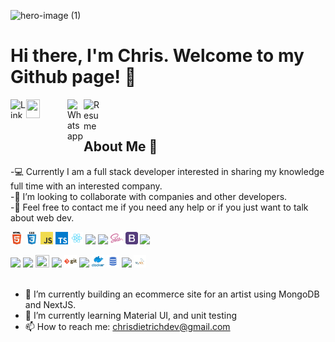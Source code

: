 




![hero-image (1)](https://github.com/ChrisDietrich405/ChrisDietrich405/assets/70533870/ad667783-57f1-4ef6-b2fc-f0dd00e5858c)

# Hi there, I'm Chris. Welcome to my Github page! 👋

<a href="https://www.linkedin.com/in/chris-dietrich-frontend-developer/">
  <img align="left" alt="Linkedin" width="25px" height="30px" marginRight="10px" src="https://img.icons8.com/color/48/null/linkedin-circled--v1.png" />
</a>

<a href="mailto:chrisdietrichdev@gmail.com">
  <img align="left" alt="" width="22px" height="30px" style="padding-right: 44px" src="https://img.icons8.com/color/48/000000/gmail--v1.png" />
</a>
<a target="_blank" href="https://api.whatsapp.com/send?phone=12408144208">
  <img align="left" alt="Whatsapp" width="26px" style="padding-bottom: 30px;" src="https://img.icons8.com/3d-fluency/48/null/whatsapp.png" />
</a>



<a target="_blank" href="https://drive.google.com/file/d/1PIB5s1X9stAwB5GSnpLyOMdFELjojkLo/view">
  <img align="left" alt="Resume" width="28px" src="https://bonuscursos.com/wp-content/uploads/2019/03/resume-icon-png-resume-flat-icon-png-resume-icon-png-free-curriculum-vitae-icon-png-resume-button-icon-png-resume-icon-png-resume-icon-free-download-.png" />
</a>

<br/>
<br/>

## About Me 🚀

-💻 Currently I am a full stack developer interested in sharing my knowledge full time with an interested company.<br/> 
-👯 I’m looking to collaborate with companies and other developers. <br/>
-💬 Feel free to contact me if you need any help or if you just want to talk about web dev.

<code><img height="20" src="https://raw.githubusercontent.com/github/explore/80688e429a7d4ef2fca1e82350fe8e3517d3494d/topics/html/html.png"></code>
<code><img height="20" src="https://raw.githubusercontent.com/github/explore/80688e429a7d4ef2fca1e82350fe8e3517d3494d/topics/css/css.png"></code>
<code><img height="20" src="https://raw.githubusercontent.com/github/explore/80688e429a7d4ef2fca1e82350fe8e3517d3494d/topics/javascript/javascript.png"></code>
<code><img height="20" src="https://raw.githubusercontent.com/github/explore/80688e429a7d4ef2fca1e82350fe8e3517d3494d/topics/typescript/typescript.png"></code>
<code><img height="20" src="https://raw.githubusercontent.com/github/explore/80688e429a7d4ef2fca1e82350fe8e3517d3494d/topics/react/react.png"></code>
<code><img height="20" src="https://i.ytimg.com/an/cxm6FNyKzwA/3903739474801779860_mq.jpg?v=62a9dfef"></code>
<code><img height="20" src="https://img.favpng.com/6/2/11/redux-react-javascript-freecodecamp-npm-png-favpng-6F2x50visKuC0trBQ0952Cm1E_t.jpg"></code>
<code><img height="20" src="https://raw.githubusercontent.com/github/explore/80688e429a7d4ef2fca1e82350fe8e3517d3494d/topics/sass/sass.png"></code>
<code><img height="20" src="https://raw.githubusercontent.com/github/explore/80688e429a7d4ef2fca1e82350fe8e3517d3494d/topics/bootstrap/bootstrap.png"></code>
<code><img height="20" src="https://mui.com/static/logo.png"></code>

</div>
<code><img height="20" src="https://w7.pngwing.com/pngs/149/263/png-transparent-microsoft-visual-studio-express-computer-icons-microsoft-visual-c-visual-studio-code-studio-angle-studio-rectangle.png" /></code>
<code><img height="20" src="https://image.pngaaa.com/571/124571-middle.png" /></code>
<code><img height="20" width="22"
src="https://firebase.google.com/static/downloads/brand-guidelines/PNG/logo-vertical.png" /></code>
<code><img height="20" 
src="https://upload.wikimedia.org/wikipedia/commons/3/33/Figma-logo.svg" /></code>
<code><img height="20" src="https://raw.githubusercontent.com/github/explore/80688e429a7d4ef2fca1e82350fe8e3517d3494d/topics/git/git.png"></code>
<code><img height="20" 
src="https://github.githubassets.com/images/modules/logos_page/GitHub-Mark.png" /></code>
<code><img height="20"
src="https://raw.githubusercontent.com/github/explore/80688e429a7d4ef2fca1e82350fe8e3517d3494d/topics/docker/docker.png" /></code>
<code><img height="20"
src="https://raw.githubusercontent.com/github/explore/80688e429a7d4ef2fca1e82350fe8e3517d3494d/topics/sql/sql.png" /></code>
<code><img height="20" src="https://img.icons8.com/color/452/mongodb.png" /></code>
<code><img height="20"
src="https://raw.githubusercontent.com/github/explore/80688e429a7d4ef2fca1e82350fe8e3517d3494d/topics/mysql/mysql.png" /></code>






<br/>
<br/>


</div>












- 🔭 I’m currently building an ecommerce site for an artist using MongoDB and NextJS. 
- 🌱 I’m currently learning Material UI, and unit testing
- 📫 How to reach me: chrisdietrichdev@gmail.com


